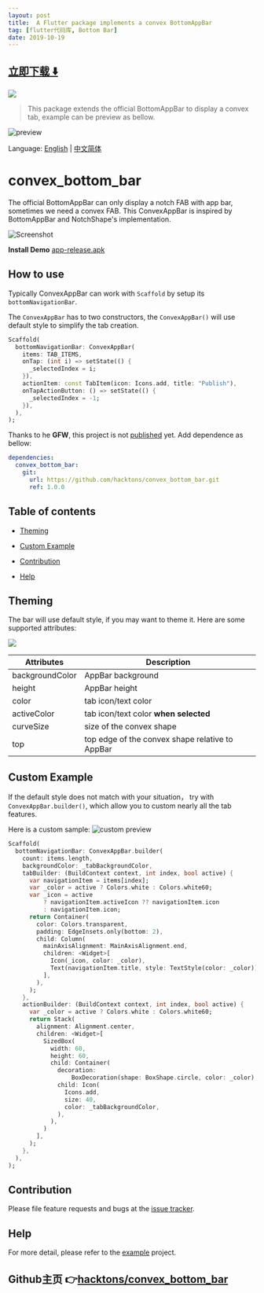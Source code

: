```yaml
---
layout: post
title:  A Flutter package implements a convex BottomAppBar
tag: [flutter代码库, Bottom Bar]
date: 2019-10-19
---
```


 


## [立即下载 ️⬇️ ](https://codeload.github.com/hacktons/convex_bottom_bar/zip/master) 


 
![](https://flutterawesome.com/content/images/2019/10/convex_bottom_bar.jpg)
 
>
> This package extends the official BottomAppBar to display a convex tab, example can be preview as bellow.
>

 
![preview](https://raw.githubusercontent.com/hacktons/convex_bottom_bar/master/doc/preview.png)

Language: [English](README.md) | [中文简体](README-zh.md)

# convex_bottom_bar

The official BottomAppBar can only display a notch FAB with app bar, sometimes we need a convex FAB. This ConvexAppBar is inspired by BottomAppBar and NotchShape's implementation.

![Screenshot](https://raw.githubusercontent.com/hacktons/convex_bottom_bar/master/doc/Screenshot_1571041912.png)

**Install Demo** [app-release.apk](doc/app-release.apk)

## How to use
Typically ConvexAppBar can work with `Scaffold` by setup its `bottomNavigationBar`.

The `ConvexAppBar` has to two constructors, the `ConvexAppBar()` will use default style to simplify the tab creation.

```dart
Scaffold(
  bottomNavigationBar: ConvexAppBar(
    items: TAB_ITEMS,
    onTap: (int i) => setState(() {
      _selectedIndex = i;
    }),
    actionItem: const TabItem(icon: Icons.add, title: "Publish"),
    onTapActionButton: () => setState(() {
      _selectedIndex = -1;
    }),
  ),
);
```

Thanks to he **GFW**, this project is not [published](https://pub.dartlang.org) yet. Add dependence as bellow:

```yaml
dependencies:
  convex_bottom_bar:
    git:
      url: https://github.com/hacktons/convex_bottom_bar.git
      ref: 1.0.0
```

## Table of contents

- [Theming](#theming)

- [Custom Example](#custom-example)

- [Contribution](#contribution)

- [Help](#help)

## Theming
The bar will use default style, if you may want to theme it. Here are some supported attributes:

![](https://raw.githubusercontent.com/hacktons/convex_bottom_bar/master/doc/appbar-theming.png)

| Attributes      | Description                           |
| --------------- | ------------------------------------- |
| backgroundColor | AppBar background                     |
| height          | AppBar height                         |
| color           | tab icon/text color                   |
| activeColor     | tab icon/text color **when selected** |
| curveSize       | size of the convex shape              |
| top   | top edge of the convex shape relative to AppBar |


## Custom Example
If the default style does not match with your situation， try with `ConvexAppBar.builder()`, which allow you to custom nearly all the tab features.

Here is a custom sample:
![custom preview](https://raw.githubusercontent.com/hacktons/convex_bottom_bar/master/doc/device-2019-10-18-173024.png)

```dart
Scaffold(
  bottomNavigationBar: ConvexAppBar.builder(
    count: items.length,
    backgroundColor: _tabBackgroundColor,
    tabBuilder: (BuildContext context, int index, bool active) {
      var navigationItem = items[index];
      var _color = active ? Colors.white : Colors.white60;
      var _icon = active
          ? navigationItem.activeIcon ?? navigationItem.icon
          : navigationItem.icon;
      return Container(
        color: Colors.transparent,
        padding: EdgeInsets.only(bottom: 2),
        child: Column(
          mainAxisAlignment: MainAxisAlignment.end,
          children: <Widget>[
            Icon(_icon, color: _color),
            Text(navigationItem.title, style: TextStyle(color: _color))
          ],
        ),
      );
    },
    actionBuilder: (BuildContext context, int index, bool active) {
      var _color = active ? Colors.white : Colors.white60;
      return Stack(
        alignment: Alignment.center,
        children: <Widget>[
          SizedBox(
            width: 60,
            height: 60,
            child: Container(
              decoration:
                  BoxDecoration(shape: BoxShape.circle, color: _color),
              child: Icon(
                Icons.add,
                size: 40,
                color: _tabBackgroundColor,
              ),
            ),
          )
        ],
      );
    },
  ),
);
```

## Contribution
Please file feature requests and bugs at the [issue tracker](https://github.com/hacktons/convex_bottom_bar/issues).

## Help
For more detail, please refer to the [example](example) project.

## Github主页 👉[hacktons/convex_bottom_bar](http://github.com/hacktons/convex_bottom_bar)